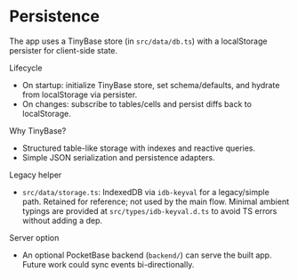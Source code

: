 # Persistence

The app uses a TinyBase store (in `src/data/db.ts`) with a localStorage persister for client-side state.

Lifecycle
- On startup: initialize TinyBase store, set schema/defaults, and hydrate from localStorage via persister.
- On changes: subscribe to tables/cells and persist diffs back to localStorage.

Why TinyBase?
- Structured table-like storage with indexes and reactive queries.
- Simple JSON serialization and persistence adapters.

Legacy helper
- `src/data/storage.ts`: IndexedDB via `idb-keyval` for a legacy/simple path. Retained for reference; not used by the main flow. Minimal ambient typings are provided at `src/types/idb-keyval.d.ts` to avoid TS errors without adding a dep.

Server option
- An optional PocketBase backend (`backend/`) can serve the built app. Future work could sync events bi-directionally.
